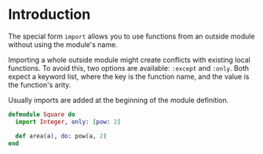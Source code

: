 # Introduction

The special form `import` allows you to use functions from an outside module without using the module's name.

Importing a whole outside module might create conflicts with existing local functions. To avoid this, two options are available: `:except` and `:only`. Both expect a keyword list, where the key is the function name, and the value is the function's arity.

Usually imports are added at the beginning of the module definition.

```elixir
defmodule Square do
  import Integer, only: [pow: 2]

  def area(a), do: pow(a, 2)
end
```
